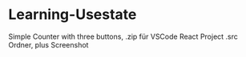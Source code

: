 # Learning-Usestate
Simple Counter with three buttons, .zip für VSCode React Project .src Ordner, plus Screenshot
